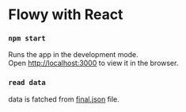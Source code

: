 # Flowy with React



### `npm start`

Runs the app in the development mode.\
Open [http://localhost:3000](http://localhost:3000) to view it in the browser.

### `read data`
data is fatched from [final.json](https://github.com/anirbanbarman/Flowy-with-react/blob/master/src/finalData.json) file.

